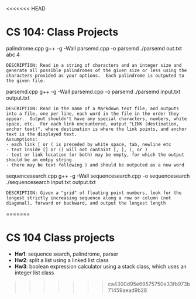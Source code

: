 <<<<<<< HEAD
# CS 104: Class Projects

palindrome.cpp
	g++ -g -Wall parsemd.cpp -o parsemd
	./parsemd out.txt abc 4

	DESCRIPTION: Read in a string of characters and an integer size and generate all possible palindromes of the given size or less using the characters provided as your options.  Each palindrome is outputed to the given file.


parsemd.cpp
	g++ -g -Wall parsemd.cpp -o parsemd
	./parsemd input.txt output.txt

	DESCRIPTION: Read in the name of a Markdown text file, and outputs into a file, one per line, each word in the file in the order they appear.  Output shouldn't have any special characters, numbers, white space, etc.  For each link encountered, output "LINK (destination, anchor text)", where destination is where the link points, and anchor text is the displayed text.  
	Assumptions: 
	- each link [ or ( is preceded by white space, tab, newline etc
	- text inside [] or () will not containt [, ], (, or )
	- text or link location (or both) may be empty, for which the output should be an emtpy string
	- there may be text following ) and should be outputed as a new word


sequencesearch.cpp
	g++ -g -Wall sequencesearch.cpp -o sequencesearch
	./sequencesearch input.txt output.txt

	DESCRIPTION: Given a "grid" of floating point numbers, look for the longest strictly increasing sequence along a row or column (not diagonal), forward or backward, and output the longest length
=======
# CS 104 Class projects

- **Hw1**: sequence search, palindrome, parser
- **Hw2**: split a list using a linked list class
- **Hw3**: boolean expression calculator using a stack class, which uses an integer list class
>>>>>>> ca4300d95e69575750e33fb973b71459aead9b28
